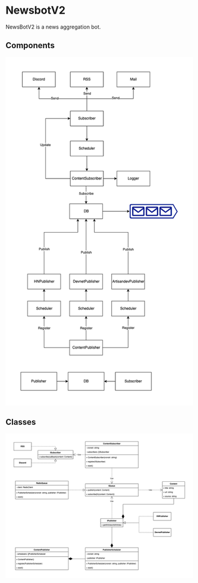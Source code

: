 # NewsbotV2

NewsBotV2 is a news aggregation bot.

## Components

![components diagram](https://raw.githubusercontent.com/Cardiox12/newsbot-v2/main/docs/newsbotv2.composants.png?token=GHSAT0AAAAAAB7NTM46KMDRBK5FR5N73DNGZCOR73A)

## Classes

![classes diagram](https://raw.githubusercontent.com/Cardiox12/newsbot-v2/main/docs/newsbotv2.classes.png?token=GHSAT0AAAAAAB7NTM46QNMS7Y6FDHQHCE5IZCOR6OQ)
